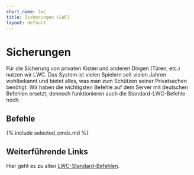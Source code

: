```yaml
---
short_name: lwc
title: Sicherungen (LWC)
layout: default
---
```

# Sicherungen

Für die Sicherung von privaten Kisten und anderen Dingen (Türen, etc.) nutzen
wir LWC. Das System ist vielen Spielern seit vielen Jahren wohlbekannt und
bietet alles, was man zum Schützen seiner Privatsachen benötigt. Wir haben die
wichtigsten Befehle auf dem Server mit deutschen Befehlen ersetzt, dennoch
funktionieren auch die Standard-LWC-Befehle noch.

## Befehle

{% include selected_cmds.md %}

## Weiterführende Links

Hier geht es zu allen
[LWC-Standard-Befehlen](https://github.com/pop4959/LWCX/wiki/Commands).
